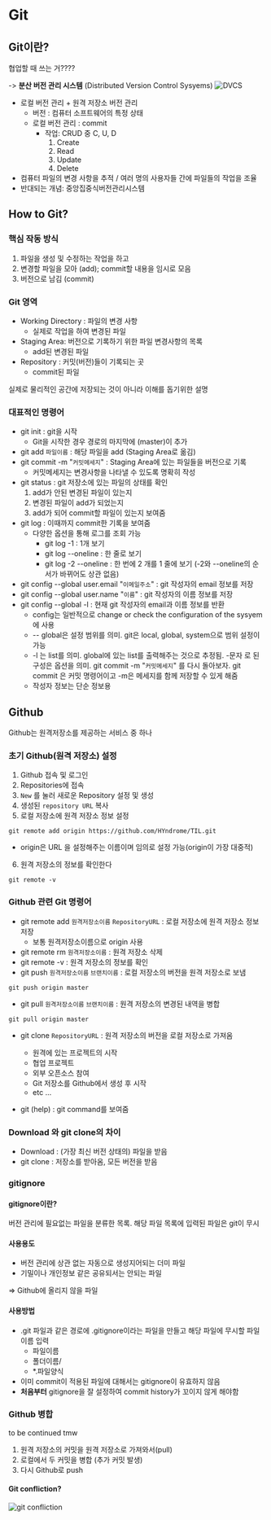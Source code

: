 # Git

## Git이란?
협업할 때 쓰는 거????

-> **분산 버전 관리 시스템** (Distributed Version Control Sysyems)
![DVCS](https://han.gl/CgkWU)

* 로컬 버전 관리 + 원격 저장소 버전 관리
  * 버전 : 컴퓨터 소프트웨어의 특정 상태
  * 로컬 버전 관리 : commit
    * 작업: CRUD 중 C, U, D
      1. Create
      2. Read
      3. Update
      4. Delete
* 컴퓨터 파일의 변경 사항을 추적 /  여러 명의 사용자들 간에 파일들의 작업을 조율
* 반대되는 개념:  중앙집중식버전관리시스템

## How to Git?

### 핵심 작동 방식
1. 파일을 생성 및 수정하는 작업을 하고
2. 변경할 파일을 모아 (add); commit할 내용을 임시로 모음
3. 버전으로 남김 (commit)

### Git 영역
* Working Directory : 파일의 변경 사항
  * 실제로 작업을 하여 변경된 파일
* Staging Area: 버전으로 기록하기 위한 파일 변경사항의 목록
  * add된 변경된 파일
* Repository : 커밋(버전)들이 기록되는 곳
  * commit된 파일

실제로 물리적인 공간에 저장되는 것이 아니라 이해를 돕기위한 설명

### 대표적인 명령어
* git init : git을 시작
  * Git을 시작한 경우 경로의 마지막에 (master)이 추가
* git add `파일이름` : 해당 파일을 add (Staging Area로 옮김)
* git commit -m "`커밋메세지`" : Staging Area에 있는 파일들을 버전으로 기록
  * 커밋메세지는 변경사항을 나타낼 수 있도록 명확히 작성
* git status : git 저장소에 있는 파일의 상태를 확인
  1. add가 안된 변경된 파일이 있는지
  2. 변경된 파일이 add가 되었는지
  3. add가 되어 commit할 파일이 있는지 보여줌
* git log : 이때까지 commit한 기록을 보여줌
  * 다양한 옵션을 통해 로그를 조회 가능
    * git log -1 : 1개 보기
    * git log --oneline : 한 줄로 보기
    * git log -2 --oneline : 한 번에 2 개를 1 줄에 보기 (-2와 --oneline의 순서가 바뀌어도 상관 없음)
* git config --global user.email "`이메일주소`" : git 작성자의 email 정보를 저장
* git config --global user.name "`이름`" : git 작성자의 이름 정보를 저장
* git config --global -l : 현재 git 작성자의 email과 이름 정보를 반환
  * config는 일반적으로 change or check the configuration of the sysyem에 사용
  * -- global은 설정 범위를 의미. git은 local, global, system으로 범위 설정이 가능
  * -l 는 list를 의미. global에 있는 list를 출력해주는 것으로 추정됨. -문자 로 된 구성은 옵션을 의미. git commit -m "`커밋메세지`" 를 다시 돌아보자. git commit 은 커밋 명령어이고 -m은 메세지를 함께 저장할 수 있게 해줌
  * 작성자 정보는 단순 정보용


## Github
Github는 원격저장소를 제공하는 서비스 중 하나
### 초기 Github(원격 저장소) 설정
1. Github 접속 및 로그인
2. Repositories에 접속
3. `New` 를 눌러 새로운 Repository 설정 및 생성
4. 생성된 `repository URL` 복사
5. 로컬 저장소에 원격 저장소 정보 설정
```
git remote add origin https://github.com/HYndrome/TIL.git
```
 * origin은 URL 을 설정해주는 이름이며 임의로 설정 가능(origin이 가장 대중적)
 6. 원격 저장소의 정보를 확인한다
 ```
 git remote -v
 ```


 ### Github 관련 Git 명령어
* git remote add `원격저장소이름` `RepositoryURL` : 로컬 저장소에 원격 저장소 정보 저장
  * 보통 원격저장소이름으로 origin 사용
* git remote rm `원격저장소이름` : 원격 저장소 삭제
* git remote -v : 원격 저장소의 정보를 확인
* git push `원격저장소이름` `브랜치이름`  : 로컬 저장소의 버전을 원격 저장소로 보냄
```
git push origin master
```
* git pull `원격저장소이름` `브랜치이름`  : 원격 저장소의 변경된 내역을 병합
```
git pull origin master
```
* git clone `RepositoryURL` : 원격 저장소의 버전을 로컬 저장소로 가져옴
  * 원격에 있는 프로젝트의 시작
  * 협업 프로젝트
  * 외부 오픈소스 참여
  * Git 저장소를 Github에서 생성 후 시작
  * etc ...

* git (help) : git command를 보여줌

### Download 와 git clone의 차이
* Download : (가장 최신 버전 상태의) 파일을 받음
* git clone : 저장소를 받아옴, 모든 버전을 받음

### gitignore
#### gitignore이란?
버전 관리에 필요없는 파일을 분류한 목록. 해당 파일 목록에 입력된 파일은 git이 무시
#### 사용용도
* 버전 관리에 상관 없는 자동으로 생성지어되는 더미 파일
* 기밀이나 개인정보 같은 공유되서는 안되는 파일

=> Github에 올리지 않을 파일
#### 사용방법
* .git 파일과 같은 경로에 .gitignore이라는 파일을 만들고 해당 파일에 무시할 파일 이름 입력
  * 파일이름
  * 폴더이름/
  * *.파일양식
* 이미 commit이 적용된 파일에 대해서는 gitignore이 유효하지 않음
* **처음부터** gitignore을 잘 설정하여 commit history가 꼬이지 않게 해야함
### Github 병합
to be continued tmw
1. 원격 저장소의 커밋을 원격 저장소로 가져와서(pull)
2. 로컬에서 두 커밋을 병합 (추가 커밋 발생)
3. 다시 Github로 push
#### Git confliction?
![git confliction](https://media.discordapp.net/attachments/1052083490675490846/1057538981190979624/image.png?width=1290&height=721)